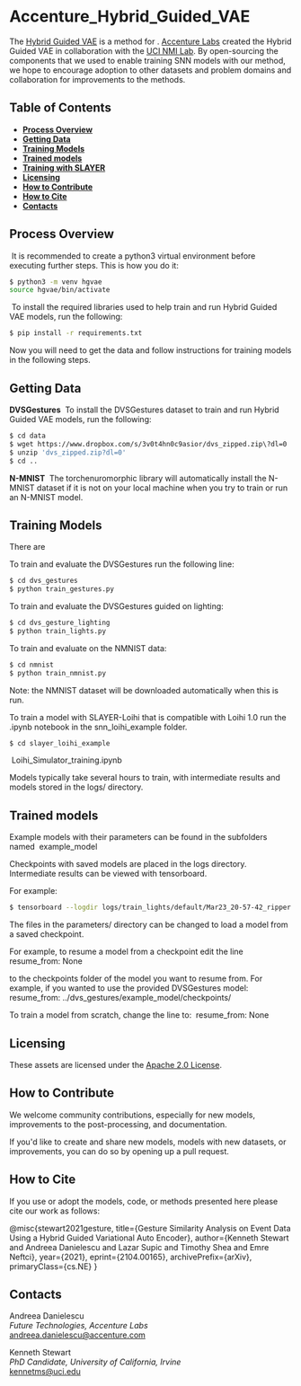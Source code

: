 # Accenture_Hybrid_Guided_VAE

The [Hybrid Guided VAE](https://arxiv.org/abs/2104.00165) is a method for . [Accenture Labs](https://www.accenture.com/us-en/about/accenture-labs-index) created the Hybrid Guided VAE in collaboration with the [UCI NMI Lab](https://nmi-lab.org/). By open-sourcing the components that we used to enable training SNN models with our method, we hope to encourage adoption to other datasets and problem domains and collaboration for improvements to the methods.

## Table of Contents

+ [**Process Overview**](#process-overview)
+ [**Getting Data**](#getting-data)
+ [**Training Models**](#training-models)
+ [**Trained models**](#trained-models)
+ [**Training with SLAYER**](#training-with-slayer)
+ [**Licensing**](#licensing)
+ [**How to Contribute**](#how-to-contribute)
+ [**How to Cite**](#how-to-cite)
+ [**Contacts**](#contacts)

## Process Overview

​
It is recommended to create a python3 virtual environment before executing further steps.
This is how you do it:
​

```bash
$ python3 -m venv hgvae
source hgvae/bin/activate
```

​
To install the required libraries used to help train and run Hybrid Guided VAE models, run the following:
​
```bash
$ pip install -r requirements.txt
```

Now you will need to get the data and follow instructions for training models in the following steps.

## Getting Data

**DVSGestures**
​
To install the DVSGestures dataset to train and run Hybrid Guided VAE models, run the following:
​

```bash
$ cd data
$ wget https://www.dropbox.com/s/3v0t4hn0c9asior/dvs_zipped.zip\?dl=0
$ unzip 'dvs_zipped.zip?dl=0'
$ cd ..
```

**N-MNIST** 
​
The torchenuromorphic library will automatically install the N-MNIST dataset if it is not on your local machine 
when you try to train or run an N-MNIST model.
​

## Training Models

There are

To train and evaluate the DVSGestures run the following line:
```bash
$ cd dvs_gestures
$ python train_gestures.py
```

To train and evaluate the DVSGestures guided on lighting:
```bash
$ cd dvs_gesture_lighting
$ python train_lights.py
```
To train and evaluate on the NMNIST data:
```bash
$ cd nmnist
$ python train_nmnist.py
```
Note: the NMNIST dataset will be downloaded automatically when this is run.

To train a model with SLAYER-Loihi that is compatible with Loihi 1.0 run the .ipynb notebook in the snn_loihi_example folder.
```bash
$ cd slayer_loihi_example
```
​
Loihi_Simulator_training.ipynb
​

Models typically take several hours to train, with intermediate results and models stored in the logs/ directory.

## Trained models
Example models with their parameters can be found in the subfolders named
​
example_model
​


Checkpoints with saved models are placed in the logs directory.
Intermediate results can be viewed with tensorboard.

For example:
```bash
$ tensorboard --logdir logs/train_lights/default/Mar23_20-57-42_ripper --port 6007 --bind_all
```

The files in the parameters/ directory can be changed to load a model from a saved checkpoint.

For example, to resume a model from a checkpoint edit the line
​
resume_from: None
​

to the checkpoints folder of the model you want to resume from. 
For example, if you wanted to use the provided DVSGestures model:
​
resume_from: ../dvs_gestures/example_model/checkpoints/
​

To train a model from scratch, change the line to:
​
resume_from: None
​

## Licensing
These assets are licensed under the [Apache 2.0 License](https://www.apache.org/licenses/LICENSE-2.0.txt).

## How to Contribute
We welcome community contributions, especially for new models, improvements to the post-processing, and documentation.

If you'd like to create and share new models, models with new datasets, or improvements, you can do so by opening up a pull request.  

## How to Cite

If you use or adopt the models, code, or methods presented here please cite our work as follows:

@misc{stewart2021gesture,
      title={Gesture Similarity Analysis on Event Data Using a Hybrid Guided Variational Auto Encoder}, 
      author={Kenneth Stewart and Andreea Danielescu and Lazar Supic and Timothy Shea and Emre Neftci},
      year={2021},
      eprint={2104.00165},
      archivePrefix={arXiv},
      primaryClass={cs.NE}
}


## Contacts

Andreea Danielescu\
​*Future Technologies, Accenture Labs*\
[andreea.danielescu@accenture.com](mailto:@accenture.com?subject=[GitHub])

​Kenneth Stewart\
​*PhD Candidate, University of California, Irvine*\
​[kennetms@uci.edu](mailto:kennetms@uci.edu?subject=[GitHub])
